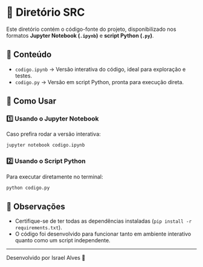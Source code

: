 # 📂 Diretório SRC

Este diretório contém o código-fonte do projeto, disponibilizado nos formatos **Jupyter Notebook (`.ipynb`)** e **script Python (`.py`)**.

## 📌 Conteúdo
- `codigo.ipynb` → Versão interativa do código, ideal para exploração e testes.
- `codigo.py` → Versão em script Python, pronta para execução direta.

## 🚀 Como Usar
### 1️⃣ Usando o Jupyter Notebook
Caso prefira rodar a versão interativa:
```bash
jupyter notebook codigo.ipynb
```

### 2️⃣ Usando o Script Python
Para executar diretamente no terminal:
```bash
python codigo.py
```

## 📝 Observações
- Certifique-se de ter todas as dependências instaladas (`pip install -r requirements.txt`).
- O código foi desenvolvido para funcionar tanto em ambiente interativo quanto como um script independente.

---
Desenvolvido por Israel Alves 🚀

